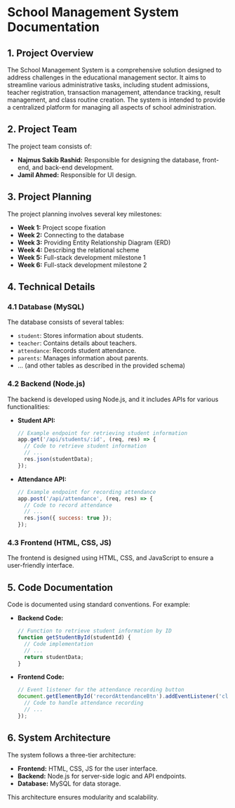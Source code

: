 # School Management System Documentation

## 1. Project Overview

The School Management System is a comprehensive solution designed to address challenges in the educational management sector. It aims to streamline various administrative tasks, including student admissions, teacher registration, transaction management, attendance tracking, result management, and class routine creation. The system is intended to provide a centralized platform for managing all aspects of school administration.

## 2. Project Team

The project team consists of:

- **Najmus Sakib Rashid:** Responsible for designing the database, front-end, and back-end development.
- **Jamil Ahmed:** Responsible for UI design.

## 3. Project Planning

The project planning involves several key milestones:

- **Week 1:** Project scope fixation
- **Week 2:** Connecting to the database
- **Week 3:** Providing Entity Relationship Diagram (ERD)
- **Week 4:** Describing the relational scheme
- **Week 5:** Full-stack development milestone 1
- **Week 6:** Full-stack development milestone 2

## 4. Technical Details

### 4.1 Database (MySQL)

The database consists of several tables:

- `student`: Stores information about students.
- `teacher`: Contains details about teachers.
- `attendance`: Records student attendance.
- `parents`: Manages information about parents.
- ... (and other tables as described in the provided schema)

### 4.2 Backend (Node.js)

The backend is developed using Node.js, and it includes APIs for various functionalities:

- **Student API:**
  ```javascript
  // Example endpoint for retrieving student information
  app.get('/api/students/:id', (req, res) => {
    // Code to retrieve student information
    // ...
    res.json(studentData);
  });
  ```

- **Attendance API:**
  ```javascript
  // Example endpoint for recording attendance
  app.post('/api/attendance', (req, res) => {
    // Code to record attendance
    // ...
    res.json({ success: true });
  });
  ```

### 4.3 Frontend (HTML, CSS, JS)

The frontend is designed using HTML, CSS, and JavaScript to ensure a user-friendly interface.

## 5. Code Documentation

Code is documented using standard conventions. For example:

- **Backend Code:**
  ```javascript
  // Function to retrieve student information by ID
  function getStudentById(studentId) {
    // Code implementation
    // ...
    return studentData;
  }
  ```

- **Frontend Code:**
  ```javascript
  // Event listener for the attendance recording button
  document.getElementById('recordAttendanceBtn').addEventListener('click', () => {
    // Code to handle attendance recording
    // ...
  });
  ```

## 6. System Architecture

The system follows a three-tier architecture:

- **Frontend:** HTML, CSS, JS for the user interface.
- **Backend:** Node.js for server-side logic and API endpoints.
- **Database:** MySQL for data storage.

This architecture ensures modularity and scalability.
